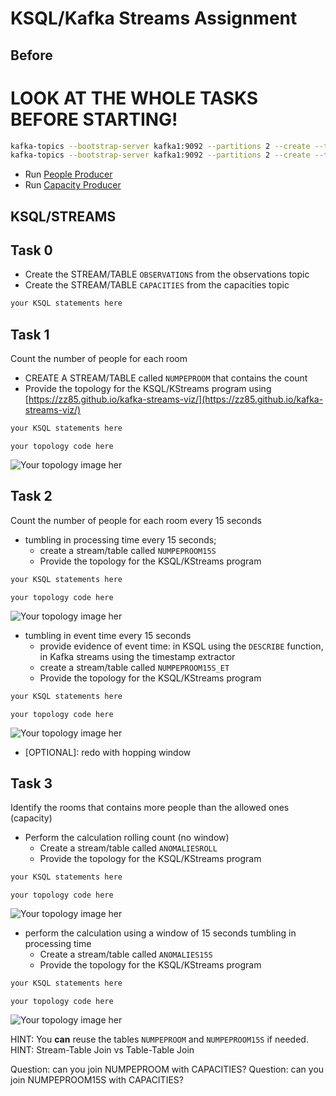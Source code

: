 # KSQL/Kafka Streams Assignment


## Before

# LOOK AT THE WHOLE TASKS BEFORE STARTING!

```bash
kafka-topics --bootstrap-server kafka1:9092 --partitions 2 --create --topic observations 
kafka-topics --bootstrap-server kafka1:9092 --partitions 2 --create --topic capacities 

```

- Run [People Producer](./src/main/java/ee/ut/cs/dsg/PeopleProducer.java)
- Run [Capacity Producer](./src/main/java/ee/ut/cs/dsg/CapacityProducer.java)

## KSQL/STREAMS

## Task 0

- Create the STREAM/TABLE ```OBSERVATIONS``` from the observations topic 
- Create the STREAM/TABLE ```CAPACITIES``` from the capacities topic

```sql
your KSQL statements here
```

## Task 1

Count the number of people for each room
- CREATE A STREAM/TABLE called ```NUMPEPROOM``` that contains the count
- Provide the topology for the KSQL/KStreams program using [https://zz85.github.io/kafka-streams-viz/](https://zz85.github.io/kafka-streams-viz/)

```sql
your KSQL statements here
```

```
your topology code here
```


![Your topology image her](./todo.png)

## Task 2

Count the number of people for each room every 15 seconds
- tumbling in processing time every 15 seconds; 
    - create a stream/table called ```NUMPEPROOM15S``` 
    - Provide the topology for the KSQL/KStreams program

```sql
your KSQL statements here
```

```
your topology code here
```

![Your topology image her](./todo.png)

- tumbling in event time every 15 seconds 
    -  provide evidence of event time: in KSQL using the ```DESCRIBE``` function, 
    in Kafka streams using the timestamp extractor
    -  create a stream/table called ```NUMPEPROOM15S_ET``` 
    -  Provide the topology for the KSQL/KStreams program


```sql
your KSQL statements here
```

```
your topology code here
```

![Your topology image her](./todo.png)

- [OPTIONAL]: redo with hopping window

## Task 3

Identify the rooms that contains more people than the allowed ones (capacity)

- Perform the calculation rolling count (no window)
  + Create a stream/table called ```ANOMALIESROLL``` 
  + Provide the topology for the KSQL/KStreams program


```sql
your KSQL statements here
```

```
your topology code here
```

![Your topology image her](./todo.png)

- perform the calculation using a window of 15 seconds tumbling in processing time
  + Create a stream/table called ```ANOMALIES15S``` 
  + Provide the topology for the KSQL/KStreams program


```sql
your KSQL statements here
```

```
your topology code here
```


![Your topology image her](./todo.png)

HINT: You **can** reuse the tables ```NUMPEPROOM``` and ```NUMPEPROOM15S```  if needed.
HINT: Stream-Table Join vs Table-Table Join

Question: can you join NUMPEPROOM with CAPACITIES? 
Question: can you join NUMPEPROOM15S with CAPACITIES?

